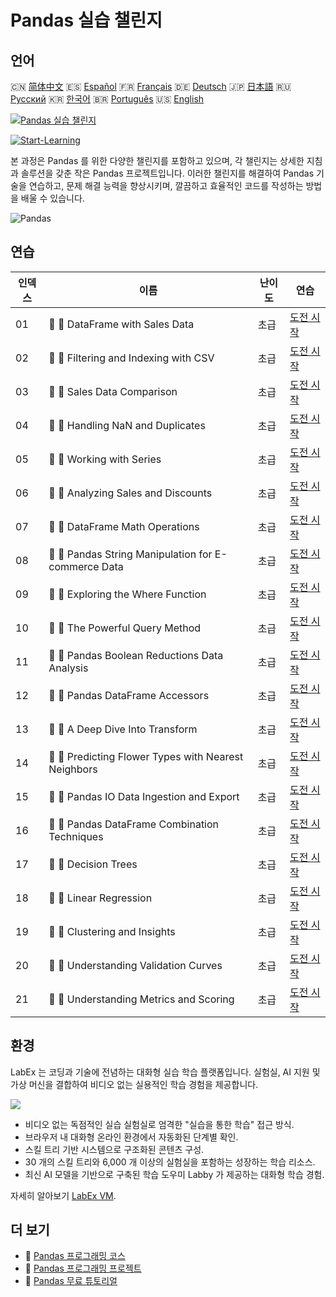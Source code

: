 # Pandas 실습 챌린지

## 언어

🇨🇳 [简体中文](README_zh.md) 🇪🇸 [Español](README_es.md) 🇫🇷 [Français](README_fr.md) 🇩🇪 [Deutsch](README_de.md) 🇯🇵 [日本語](README_ja.md) 🇷🇺 [Русский](README_ru.md) 🇰🇷 [한국어](README_ko.md) 🇧🇷 [Português](README_pt.md) 🇺🇸 [English](README.md) 

[![Pandas 실습 챌린지](https://cover-creator.labex.io/pandas-practice-challenges.png?lang=ko)](https://labex.io/ko/courses/pandas-practice-challenges)

[![Start-Learning](https://img.shields.io/badge/Start-Learning-whitesmoke?style=for-the-badge)](https://labex.io/ko/courses/pandas-practice-challenges)

본 과정은 Pandas 를 위한 다양한 챌린지를 포함하고 있으며, 각 챌린지는 상세한 지침과 솔루션을 갖춘 작은 Pandas 프로젝트입니다. 이러한 챌린지를 해결하여 Pandas 기술을 연습하고, 문제 해결 능력을 향상시키며, 깔끔하고 효율적인 코드를 작성하는 방법을 배울 수 있습니다.

![Pandas](https://img.shields.io/badge/Pandas-whitesmoke?style=for-the-badge&logo=pandas)


## 연습

|   인덱스 | 이름                                                 | 난이도   | 연습                                                                                                                           |
|----------|------------------------------------------------------|----------|--------------------------------------------------------------------------------------------------------------------------------|
|       01 | 🎯 🔵 DataFrame with Sales Data                      | 초급     | <a target='_blank' href='https://labex.io/ko/labs/python-dataframe-with-sales-data-22107'>도전 시작</a>                        |
|       02 | 🎯 🔵 Filtering and Indexing with CSV                | 초급     | <a target='_blank' href='https://labex.io/ko/labs/python-filtering-and-indexing-with-csv-67543'>도전 시작</a>                  |
|       03 | 🎯 🔵 Sales Data Comparison                          | 초급     | <a target='_blank' href='https://labex.io/ko/labs/python-sales-data-comparison-92717'>도전 시작</a>                            |
|       04 | 🎯 🔵 Handling NaN and Duplicates                    | 초급     | <a target='_blank' href='https://labex.io/ko/labs/python-handling-nan-and-duplicates-189438'>도전 시작</a>                     |
|       05 | 🎯 🔵 Working with Series                            | 초급     | <a target='_blank' href='https://labex.io/ko/labs/python-working-with-series-67550'>도전 시작</a>                              |
|       06 | 🎯 🔵 Analyzing Sales and Discounts                  | 초급     | <a target='_blank' href='https://labex.io/ko/labs/python-analyzing-sales-and-discounts-23740'>도전 시작</a>                    |
|       07 | 🎯 🔵 DataFrame Math Operations                      | 초급     | <a target='_blank' href='https://labex.io/ko/labs/python-dataframe-math-operations-172040'>도전 시작</a>                       |
|       08 | 🎯 🔵 Pandas String Manipulation for E-commerce Data | 초급     | <a target='_blank' href='https://labex.io/ko/labs/python-pandas-string-manipulation-for-e-commerce-data-29301'>도전 시작</a>   |
|       09 | 🎯 🔵 Exploring the Where Function                   | 초급     | <a target='_blank' href='https://labex.io/ko/labs/python-exploring-the-where-function-53379'>도전 시작</a>                     |
|       10 | 🎯 🔵 The Powerful Query Method                      | 초급     | <a target='_blank' href='https://labex.io/ko/labs/python-the-powerful-query-method-29827'>도전 시작</a>                        |
|       11 | 🎯 🔵 Pandas Boolean Reductions Data Analysis        | 초급     | <a target='_blank' href='https://labex.io/ko/labs/python-pandas-boolean-reductions-data-analysis-53381'>도전 시작</a>          |
|       12 | 🎯 🔵 Pandas DataFrame Accessors                     | 초급     | <a target='_blank' href='https://labex.io/ko/labs/python-pandas-dataframe-accessors-47122'>도전 시작</a>                       |
|       13 | 🎯 🔵 A Deep Dive Into Transform                     | 초급     | <a target='_blank' href='https://labex.io/ko/labs/python-a-deep-dive-into-transform-23742'>도전 시작</a>                       |
|       14 | 🎯 🔵 Predicting Flower Types with Nearest Neighbors | 초급     | <a target='_blank' href='https://labex.io/ko/labs/sklearn-predicting-flower-types-with-nearest-neighbors-256147'>도전 시작</a> |
|       15 | 🎯 🔵 Pandas IO Data Ingestion and Export            | 초급     | <a target='_blank' href='https://labex.io/ko/labs/python-pandas-io-data-ingestion-and-export-47120'>도전 시작</a>              |
|       16 | 🎯 🔵 Pandas DataFrame Combination Techniques        | 초급     | <a target='_blank' href='https://labex.io/ko/labs/python-pandas-dataframe-combination-techniques-16435'>도전 시작</a>          |
|       17 | 🎯 🔵 Decision Trees                                 | 초급     | <a target='_blank' href='https://labex.io/ko/labs/python-decision-trees-92597'>도전 시작</a>                                   |
|       18 | 🎯 🔵 Linear Regression                              | 초급     | <a target='_blank' href='https://labex.io/ko/labs/python-linear-regression-185171'>도전 시작</a>                               |
|       19 | 🎯 🔵 Clustering and Insights                        | 초급     | <a target='_blank' href='https://labex.io/ko/labs/python-clustering-and-insights-198286'>도전 시작</a>                         |
|       20 | 🎯 🔵 Understanding Validation Curves                | 초급     | <a target='_blank' href='https://labex.io/ko/labs/python-understanding-validation-curves-106940'>도전 시작</a>                 |
|       21 | 🎯 🔵 Understanding Metrics and Scoring              | 초급     | <a target='_blank' href='https://labex.io/ko/labs/python-understanding-metrics-and-scoring-185172'>도전 시작</a>               |

## 환경

LabEx 는 코딩과 기술에 전념하는 대화형 실습 학습 플랫폼입니다. 실험실, AI 지원 및 가상 머신을 결합하여 비디오 없는 실용적인 학습 경험을 제공합니다.

![](https://tutorial-screenshot.getvm.io/images/vm-1725247253.png)

- 비디오 없는 독점적인 실습 실험실로 엄격한 "실습을 통한 학습" 접근 방식.
- 브라우저 내 대화형 온라인 환경에서 자동화된 단계별 확인.
- 스킬 트리 기반 시스템으로 구조화된 콘텐츠 구성.
- 30 개의 스킬 트리와 6,000 개 이상의 실험실을 포함하는 성장하는 학습 리소스.
- 최신 AI 모델을 기반으로 구축된 학습 도우미 Labby 가 제공하는 대화형 학습 경험.

자세히 알아보기 [LabEx VM](https://support.labex.io/using-labex/virtual-machine).

## 더 보기

- 🔗 [Pandas 프로그래밍 코스](https://github.com/labex-labs/awesome-programming-courses)
- 🔗 [Pandas 프로그래밍 프로젝트](https://github.com/labex-labs/awesome-programming-projects)
- 🔗 [Pandas 무료 튜토리얼](https://github.com/labex-labs/pandas-free-tutorials)

